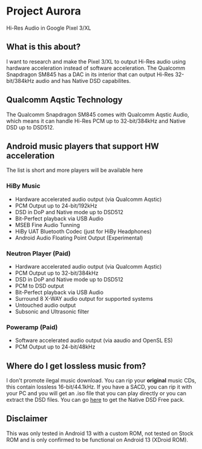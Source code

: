 # Project Aurora
Hi-Res Audio in Google Pixel 3/XL

## What is this about?
I want to research and make the Pixel 3/XL to output Hi-Res audio using hardware acceleration instead of software acceleration.
The Qualcomm Snapdragon SM845 has a DAC in its interior that can output Hi-Res 32-bit/384kHz audio and has Native DSD capabilites.

## Qualcomm Aqstic Technology
The Qualcomm Snapdragon SM845 comes with Qualcomm Aqstic Audio, which means it can handle Hi-Res PCM up to 32-bit/384kHz and Native DSD up to DSD512.

## Android music players that support HW acceleration
The list is short and more players will be available here

### HiBy Music
- Hardware accelerated audio output (via Qualcomm Aqstic)
- PCM Output up to 24-bit/192kHz
- DSD in DoP and Native mode up to DSD512
- Bit-Perfect playback via USB Audio
- MSEB Fine Audio Tunning
- HiBy UAT Bluetooth Codec (just for HiBy Headphones)
- Android Audio Floating Point Output (Experimental)

### Neutron Player (Paid)
- Hardware accelerated audio output (via Qualcomm Aqstic)
- PCM Output up to 32-bit/384kHz
- DSD in DoP and Native mode up to DSD512
- PCM to DSD output
- Bit-Perfect playback via USB Audio
- Surround 8 X-WAY audio output for supported systems
- Untouched audio output
- Subsonic and Ultrasonic filter

### Poweramp (Paid)
- Software accelerated audio output (via aaudio and OpenSL ES)
- PCM Output up to 24-bit/48kHz

## Where do I get lossless music from?
I don't promote ilegal music download. You can rip your **original** music CDs, this contain lossless 16-bit/44.1kHz.
If you have a SACD, you can rip it with your PC and you will get an .iso file that you can play directly or you can extract the DSD files.
You can go [here](https://www.nativedsd.com/product/ndsd017-nativedsd-music-free-starter-pack/) to get the Native DSD Free pack.

## Disclaimer
This was only tested in Android 13 with a custom ROM, not tested on Stock ROM and is only confirmed to be functional on Android 13 (XDroid ROM).
